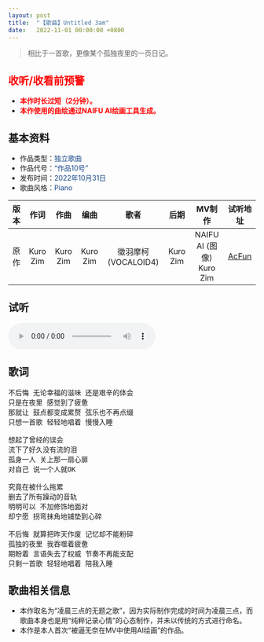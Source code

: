 ```yaml
---
layout: post
title:  "【歌曲】Untitled 3am"
date:   2022-11-01 00:00:00 +0800
---
```


>  相比于一首歌，更像某个孤独夜里的一页日记。

## <font color="#ff0000">收听/收看前预警</font>

* <font color="#ff0000"><b>本作时长过短（2分钟）。</b></font>
* <font color="#ff0000"><b>本作使用的曲绘通过NAIFU AI绘画工具生成。</b></font>

## 基本资料

* 作品类型：<font color="#194987">独立歌曲</font>
* 作品代号：<font color="#194987">“作品10号”</font>
* 发布时间：<font color="#194987">2022年10月31日</font>
* 歌曲风格：<font color="#194987">Piano</font>

| 版本 | 作词 | 作曲 | 编曲 | 歌者 | 后期 | MV制作 | 试听地址 |
| :--: | :--: | :--: | :--: | :--: | :--: | :--: | :--: | 
| 原作 | Kuro Zim | Kuro Zim | Kuro Zim | 徵羽摩柯 (VOCALOID4) | Kuro Zim | NAIFU AI (图像)<br>Kuro Zim | [AcFun](http://www.acfun.cn/v/39479070) |

## 试听

<audio controls>
	<source src="/assets/audio/song10.mp3" type="audio/mp3">
</audio>

## 歌词

<pre>
不后悔 无论幸福的滋味 还是艰辛的体会
只是在夜里 感觉到了疲惫
那就让 鼓点都变成累赘 弦乐也不再点缀
只想一首歌 轻轻地唱着 慢慢入睡

想起了曾经的误会
流下了好久没有流的泪
孤身一人 关上那一扇心扉
对自己 说一个人就OK

究竟在被什么拖累
删去了所有躁动的音轨
明明可以 不加修饰地面对
却宁愿 拐弯抹角地铺垫到心碎

不后悔 就算把昨天作废 记忆却不能粉碎
孤独的夜里 我吞噬着疲惫
期盼着 言语失去了权威 节奏不再能支配
只剩一首歌 轻轻地唱着 陪我入睡
</pre>

## 歌曲相关信息

* 本作取名为“凌晨三点的无题之歌”，因为实际制作完成的时间为凌晨三点，而歌曲本身也是用“纯粹记录心情”的心态制作，并未以传统的方式进行命名。
* 本作是本人首次“被逼无奈在MV中使用AI绘画”的作品。